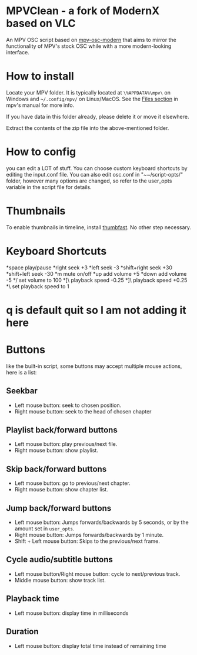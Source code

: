 # MPVClean - a fork of ModernX based on VLC
An MPV OSC script based on [mpv-osc-modern](https://github.com/maoiscat/mpv-osc-modern/) that aims to mirror the functionality of MPV's stock OSC while with a more modern-looking interface.

# How to install

Locate your MPV folder. It is typically located at `\%APPDATA%\mpv\` on Windows and `~/.config/mpv/` on Linux/MacOS. See the [Files section](https://mpv.io/manual/master/#files) in mpv's manual for more info.

If you have data in this folder already, please delete it or move it elsewhere.

Extract the contents of the zip file into the above-mentioned folder.

# How to config
you can edit a LOT of stuff. You can choose custom keyboard shortcuts by editing the input.conf file. You can also edit osc.conf in "\~\~/script-opts/" folder, however many options are changed, so refer to the user_opts variable in the script file for details.

# Thumbnails

To enable thumbnails in timeline, install [thumbfast](https://github.com/po5/thumbfast). No other step necessary.

# Keyboard Shortcuts
*space        play/pause
*right        seek +3
*left         seek -3
*shift+right  seek +30
*shift+left   seek -30
*m            mute on/off
*up           add volume +5
*down         add volume -5
*/            set volume to 100
*\[\            playback speed -0.25
*\]\            playback speed +0.25
*\            set playback speed to 1

# q is default quit so I am not adding it here

# Buttons

like the built-in script, some buttons may accept multiple mouse actions, here is a list:

## Seekbar
* Left mouse button: seek to chosen position.
* Right mouse button: seek to the head of chosen chapter
## Playlist back/forward buttons
* Left mouse button: play previous/next file.
* Right mouse button: show playlist.
## Skip back/forward buttons
* Left mouse button: go to previous/next chapter.
* Right mouse button: show chapter list.
## Jump back/forward buttons
* Left mouse button: Jumps forwards/backwards by 5 seconds, or by the amount set in `user_opts`.
* Right mouse button: Jumps forwards/backwards by 1 minute.
* Shift + Left mouse button: Skips to the previous/next frame.
## Cycle audio/subtitle buttons
* Left mouse button/Right mouse button: cycle to next/previous track.
* Middle mouse button: show track list.
## Playback time
* Left mouse button: display time in milliseconds
## Duration
* Left mouse button: display total time instead of remaining time
